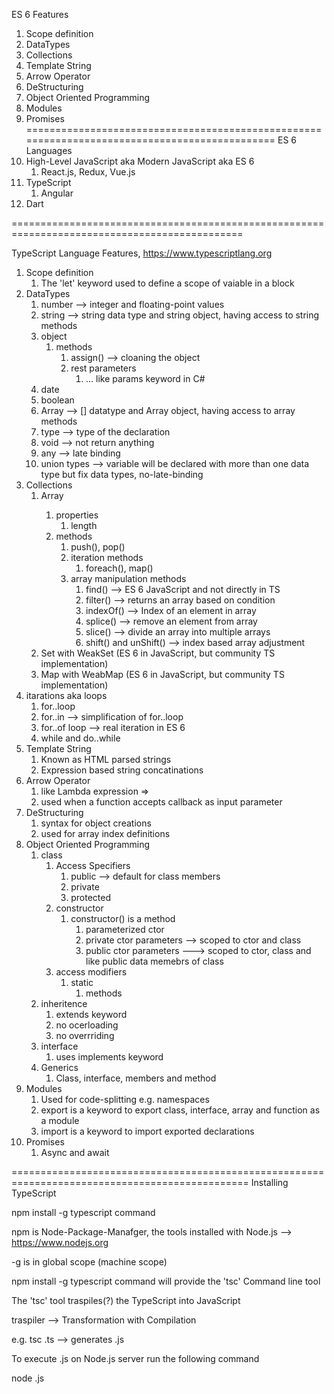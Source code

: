 ES 6 Features
1. Scope definition
2. DataTypes
3. Collections
4. Template String
5. Arrow Operator
6. DeStructuring
7. Object Oriented Programming
8. Modules
9. Promises
==============================================================================================
ES 6 Languages
1. High-Level JavaScript aka Modern JavaScript aka ES 6
   1. React.js, Redux, Vue.js
2. TypeScript
   1. Angular
3. Dart

==============================================================================================

TypeScript Language Features, https://www.typescriptlang.org     

1. Scope definition
   1. The 'let' keyword used to define a scope of vaiable in a block
2. DataTypes
   1. number --> integer and floating-point values
   2. string --> string data type and string object, having access to string methods
   3. object
      1. methods
         1. assign() --> cloaning the object
         2. rest parameters
            1. ... like params keyword in C#
   4. date
   5. boolean
   6. Array --> [] datatype and Array object,  having access to array methods
   7. type --> type of the declaration
   8. void --> not return anything
   9.  any --> late binding
   10. union types --> variable will be declared with more than one data type but fix data types, no-late-binding
3. Collections  
   1. Array<T>
      1. properties
         1. length
      2. methods    
         1. push(), pop()
         2. iteration methods
            1. foreach(), map()
         3. array manipulation methods
            1. find() --> ES 6 JavaScript and not directly in TS
            2. filter() --> returns an array based on condition
            3. indexOf() --> Index of an element in array
            4. splice() --> remove an element from array
            5. slice() --> divide an array into multiple arrays
            6. shift() and unShift() --> index based array adjustment
   2. Set with WeakSet (ES 6 in JavaScript, but community TS implementation)
   3. Map with WeabMap (ES 6 in JavaScript, but community TS implementation)
4. itarations aka loops
   1. for..loop
   2. for..in --> simplification of for..loop
   3. for..of loop --> real iteration in ES 6
   4. while and do..while 
5. Template String
   1. Known as HTML parsed strings
   2. Expression based string concatinations
6. Arrow Operator
   1. like Lambda expression =>
   2. used when a function accepts callback as input parameter
7. DeStructuring
   1. syntax for object creations
   2. used for array index definitions
8. Object Oriented Programming
   1. class
      1. Access Specifiers
         1. public --> default for class members
         2. private
         3. protected
      2. constructor
         1. constructor() is a method
            1. parameterized ctor
            2. private ctor parameters --> scoped to ctor and class
            3. public ctor parameters ---> scoped to ctor, class and like public data memebrs of class
      3. access modifiers
         1. static
            1. methods
   2. inheritence
         1. extends keyword
         2. no ocerloading
         3. no overrriding
   3. interface
         1. uses implements keyword
   4. Generics
      1. Class, interface, members and method 
9.  Modules
    1.  Used for code-splitting e.g. namespaces
    2.  export is a keyword to export class, interface, array and function as a module
    3.  import is a keyword to import exported declarations 
10. Promises 
    1.  Async and await

===============================================================================================
Installing TypeScript

npm install -g typescript command

npm is Node-Package-Manafger, the tools installed with Node.js --> https://www.nodejs.org   

-g is in global scope (machine scope)

npm install -g typescript command will provide the 'tsc' Command line tool

The 'tsc' tool traspiles(?) the TypeScript into JavaScript

traspiler --> Transformation with Compilation

e.g. tsc <FILENAME>.ts --> generates <FILENAME>.js

To execute <FILENAME>.js on Node.js server run the following command

node <FILENAME>.js
